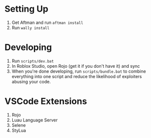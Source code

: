 # Setting Up

1. Get Aftman and run `aftman install`
2. Run `wally install`

# Developing

1. Run `scripts/dev.bat`
2. In Roblox Studio, open Rojo (get it if you don't have it) and sync
3. When you're done developing, run `scripts/bundle.bat` to combine everything into one script and reduce the likelihood of exploiters abusing your code.

# VSCode Extensions

1. Rojo
2. Luau Language Server
3. Selene
3. StyLua